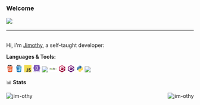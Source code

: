 ### Welcome
![](https://visitor-badge.glitch.me/badge?page_id=jim-othy.jim-thy)
<br />
<hr />
<br />
Hi, i'm <a href="https://ggbh.tk/">Jimothy</a>, a self-taught developer: 

**Languages & Tools:**

<code><img height="20" src="https://raw.githubusercontent.com/devicons/devicon/master/icons/html5/html5-original-wordmark.svg"></code>
<code><img height="20" src="https://raw.githubusercontent.com/devicons/devicon/master/icons/css3/css3-original-wordmark.svg"></code>
<code><img height="20" src="https://raw.githubusercontent.com/devicons/devicon/master/icons/javascript/javascript-original.svg"></code>
<code><img height="20" src="https://raw.githubusercontent.com/devicons/devicon/master/icons/bootstrap/bootstrap-plain-wordmark.svg"></code>
<code><img height="20" src="https://www.vectorlogo.zone/logos/firebase/firebase-icon.svg"></code>
<code><img height="20" src="https://raw.githubusercontent.com/devicons/devicon/master/icons/nodejs/nodejs-original-wordmark.svg"></code>
<code><img height="20" src="https://raw.githubusercontent.com/devicons/devicon/master/icons/cplusplus/cplusplus-original.svg"></code>
<code><img height="20" src="https://raw.githubusercontent.com/devicons/devicon/master/icons/csharp/csharp-original.svg"></code>
<code><img height="20" src="https://raw.githubusercontent.com/devicons/devicon/master/icons/python/python-original.svg"></code>
<code><img height="20" src="https://www.vectorlogo.zone/logos/unity3d/unity3d-icon.svg"></code>

📊 **Stats**
<p><img align="left" src="https://github-readme-stats.vercel.app/api/top-langs?username=jim-othy&show_icons=true&locale=en&layout=compact" alt="jim-othy" /></p>
<p>&nbsp;<img align="right" src="https://github-readme-stats.vercel.app/api?username=jim-othy&show_icons=true&locale=en" alt="jim-othy" /></p>



